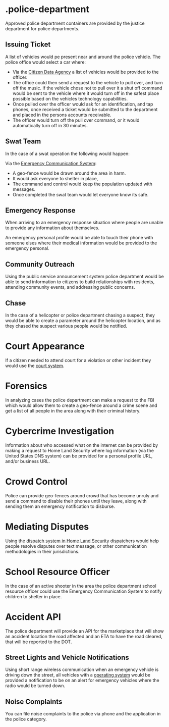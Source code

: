 # .police-department

Approved police department containers are provided by the justice department for police departments.

## Issuing Ticket

A list of vehicles would pe present near and around the police vehicle. The police office would select a car where:

- Via the [Citizen Data Agency](/citzen-data-agency/) a list of vehicles would be provided to the officer.
- The office could then send a request to the vehicle to pull over, and turn off the music. If the vehicle chose not to pull over it a shut off command would be sent to the vehicle where it would turn off in the safest place possible based on the vehicles technology capabilities.
- Once pulled over the officer would ask for an identification, and tap phones, once received a ticket would be submitted to the department and placed in the persons accounts receivable.
- The officer would turn off the pull over command, or it would automatically turn off in 30 minutes.

## Swat Team

In the case of a swat operation the following would happen:

Via the [Emergency Communication System](/ecs-gov/):

- A geo-fence would be drawn around the area in harm.
- It would ask everyone to shelter in place,
- The command and control would keep the population updated with messages.
- Once completed the swat team would let everyone know its safe.

## Emergency Response

When arriving to an emergency response situation where people are unable to provide any information about themselves.

An emergency personal profile would be able to touch their phone with someone elses where their medical information would be provided to the emergency personal.

## Community Outreach

Using the public service announcement system police department would be able to send information to citizens to build relationships with residents, attending community events, and addressing public concerns.

## Chase

In the case of a helicopter or police department chasing a suspect, they would be able to create a parameter around the helicopter location, and as they chased the suspect various people would be notified.

# Court Appearance

If a citizen needed to attend court for a violation or other incident they would use the [court system](../court/index.md).

# Forensics

In analyzing cases the police department can make a request to the FBI which would allow them to create a geo-fence around a crime scene and get a list of all people in the area along with their criminal history.

# Cybercrime Investigation

Information about who accessed what on the internet can be provided by making a request to Home Land Security where log information (via the United States DNS system) can be provided for a personal profile URL, and/or business URL.

# Crowd Control

Police can provide geo-fences around crowd that has become unruly and send a command to disable their phones until they leave, along with sending them an emergency notification to disburse.

# Mediating Disputes

Using the [dispatch system in Home Land Security](/us-federal-emergency-agency/eds-gov/) dispatchers would help people resolve disputes over text message, or other communication methodologies in their jurisdictions.

# School Resource Officer

In the case of an active shooter in the area the police department school resource officer could use the Emergency Communication System to notify children to shelter in place.

# Accident API

The police department will provide an API for the marketplace that will show an accident location the road affected and an ETA to have the road cleared, that will be reported to the DOT.

## Street Lights and Vehicle Notifications

Using short range wireless communication when an emergency vehicle is driving down the street, all vehicles with a [operating system](/vehicle-technology-act/) would be provided a notification to be on an alert for emergency vehicles where the radio would be turned down.

## Noise Complaints

You can file noise complaints to the police via phone and the application in the police category.
